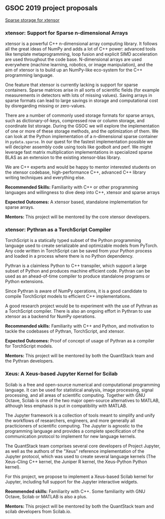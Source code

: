 ## GSOC 2019 project proposals

[Sparse storage for xtensor](#xtensor)

### **xtensor**: Support for Sparse n-dimensional Arrays

xtensor is a powerful C++ n-dimensional array computing library. It follows
all the great ideas of NumPy and adds a lot of C++ power: advanced tools like
template metaprogramming, loop fusion and explicit SIMD acceleration are used
throughout the code base. N-dimensional arrays are used everywhere (machine
learning, robotics, or image manipulation), and the aim of xtensor is to build
up an NumPy-like eco-system for the C++ programming language.

One feature that xtensor is currently lacking is support for sparse containers.
Sparse matrices arise in all sorts of scientific fields (for example
measurements in detectors with lots of missing values). Saving arrays in sparse
formats can lead to large savings in storage and computational cost by
disregarding missing or zero-values.

There are a number of commonly used storage formats for sparse arrays, such as
dictionary-of-keys, compressed row or column storage, and coordinate list
storage. During the GSOC we will explore the implementation of one or more of
these storage methods, and the optimization of them. We can look at the Python
implementation of a n-dimensional sparse container in `pydata.sparse`. In our
quest for the fastest implementation possible we will decipher assembly code
using tools like godbolt and perf. We might leverage fast matrix multiplication
implementations in specialized sparse BLAS as an extension to the existing
xtensor-blas library.

We are C++ experts and would be happy to mentor interested students on the
xtensor codebase, high-performance C++, advanced C++ library writing techniques
and everything else.

**Recommended Skills:** Familiarity with C++ or other programming languages and
willingness to dive deep into C++, xtensor and sparse arrays 

**Expected Outcomes:** A xtensor based, standalone implementation for sparse
arrays.

**Mentors:** This project will be mentored by the core xtensor developers.

### **xtensor**: Pythran as a TorchScript Compiler

TorchScript is a statically typed subset of the Python programming language used
to create serializable and optimizable models from PyTorch. Any code written in
TorchScript can be saved from your Python process and loaded in a process where
there is no Python dependency.

Pythran is a claimless Python to C++ transpiler, which support a large subset of
Python and produces machine efficient code. Pythran can be used as an
ahead-of-time compiler to produce standalone programs or Python extensions.

Since Pythran is aware of NumPy operations, it is a good candidate to compile
TorchScript models to efficient C++ implementations.

A good research project would be to experiment with the use of Pythran as a
TorchScript compiler. There is also an ongoing effort in Pythran to use xtensor
as a backend for NumPy operations.

**Recommended skills:** Familiarity with C++ and Python, and motivation to
tackle the codebases of Pythran, TorchScript, and xtensor.

**Expected Outcomes:** Proof of concept of usage of Pythran as a compiler for
TorchScript models.

**Mentors:** This project will be mentored by both the QuantStack team and the
Pythran developers.

### **Xeus:** A Xeus-based Jupyter Kernel for Scilab

Scilab is a free and open-source numerical and computational programming
language. It can be used for statistical analysis, image processing, signal
processing, and all areas of scientific computing. Together with GNU Octave,
Scilab is one of the two major open-source alternatives to MATLAB, although
less emphasis is put in compatibility with MATLAB.

The Jupyter framework is a collection of tools meant to simplify and unify the
workflows of researchers, engineers, and more generally all practicioners of
scientific computing. The Jupyter is agnostic to the programming language and
provides a complete specification of the communication protocol to implement
for new language kernels.

The QuantStack team comprises several core developers of Project Jupyter, as
well as the authors of the "Xeus" reference implementation of the Jupyter
protocol, which was used to create several language kernels (The Xeus-Cling
C++ kernel, the Juniper R kernel, the Xeus-Python Python kernel).

For this project, we propose to implement a Xeus-based Scilab kernel for
Jupyter, including full support for the Jupyter interactive widgets.

**Reommended skills:** Familiarity with C++. Some familiarity with GNU Octave,
Scilab or MATLAB is also a plus.

**Mentors:** This project will be mentored by both the QuantStack team and
scilab developers from Scilab.io.


